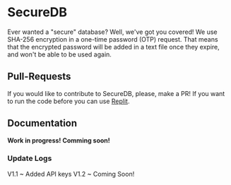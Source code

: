 # SecureDB
Ever wanted a "secure" database? Well, we've got you covered! We use SHA-256 encryption in a one-time password (OTP) request. That means that the encrypted password will be added in a text file once they expire, and won't be able to be used again.

## Pull-Requests
If you would like to contribute to SecureDB, please, make a PR! If you want to run the code before you can use [Replit](https://repl.it).

## Documentation
**Work in progress! Comming soon!**

### Update Logs
V1.1 ~ Added API keys
V1.2 ~ Coming Soon!
